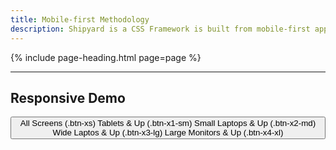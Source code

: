 ```yaml
---
title: Mobile-first Methodology
description: Shipyard is a CSS Framework is built from mobile-first approach to front-end development. This means that by default, a class applies to all screen sizes unless otherwise specifed. In order to make something truly responsive, you need to first think about how you want it to look on all screen sizes, and then using the modifiers `(x1-x4)` to define how the style will change as the screen size grows.
---
```


{% include page-heading.html page=page %}

---

## Responsive Demo

<div class="box-secondary box-padding align-center">
  <button class="btn btn-xs btn-x1-sm btn-x2-md btn-x3-lg btn-x4-xl">
    <span class="display-inline display-x1-none">All Screens (.btn-xs)</span>
    <span class="display-none display-x1-inline display-x2-none">Tablets &amp; Up (.btn-x1-sm)</span>
    <span class="display-none display-x2-inline display-x3-none">Small Laptops &amp; Up (.btn-x2-md)</span>
    <span class="display-none display-x3-inline display-x4-none">Wide Laptos &amp; Up (.btn-x3-lg)</span>
    <span class="display-none display-x4-inline">Large Monitors &amp; Up (.btn-x4-xl)</span>
  </button>
</div>
